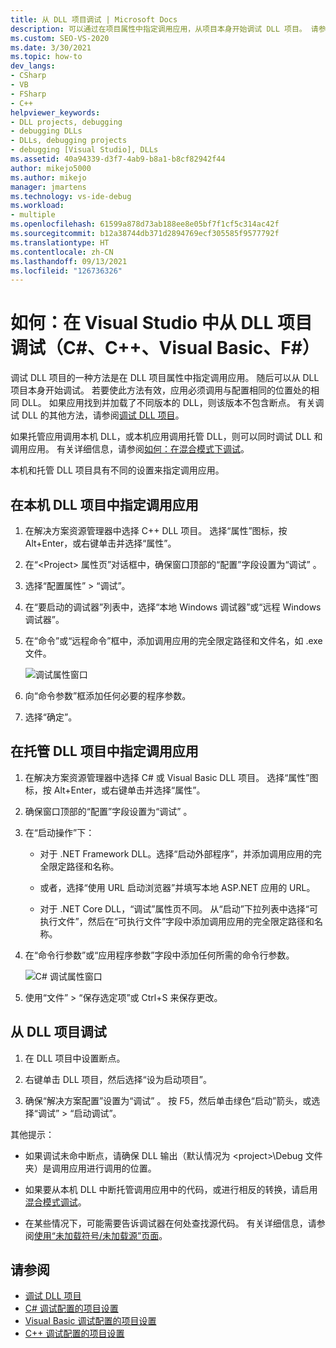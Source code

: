 ```yaml
---
title: 从 DLL 项目调试 | Microsoft Docs
description: 可以通过在项目属性中指定调用应用，从项目本身开始调试 DLL 项目。 请参阅本文以获取详细信息。
ms.custom: SEO-VS-2020
ms.date: 3/30/2021
ms.topic: how-to
dev_langs:
- CSharp
- VB
- FSharp
- C++
helpviewer_keywords:
- DLL projects, debugging
- debugging DLLs
- DLLs, debugging projects
- debugging [Visual Studio], DLLs
ms.assetid: 40a94339-d3f7-4ab9-b8a1-b8cf82942f44
author: mikejo5000
ms.author: mikejo
manager: jmartens
ms.technology: vs-ide-debug
ms.workload:
- multiple
ms.openlocfilehash: 61599a878d73ab188ee8e05bf7f1cf5c314ac42f
ms.sourcegitcommit: b12a38744db371d2894769ecf305585f9577792f
ms.translationtype: HT
ms.contentlocale: zh-CN
ms.lasthandoff: 09/13/2021
ms.locfileid: "126736326"
---
```

# <a name="how-to-debug-from-a-dll-project-in-visual-studio-c-c-visual-basic-f"></a>如何：在 Visual Studio 中从 DLL 项目调试（C#、C++、Visual Basic、F#）

调试 DLL 项目的一种方法是在 DLL 项目属性中指定调用应用。 随后可以从 DLL 项目本身开始调试。 若要使此方法有效，应用必须调用与配置相同的位置处的相同 DLL。 如果应用找到并加载了不同版本的 DLL，则该版本不包含断点。 有关调试 DLL 的其他方法，请参阅[调试 DLL 项目](../debugger/debugging-dll-projects.md)。

如果托管应用调用本机 DLL，或本机应用调用托管 DLL，则可以同时调试 DLL 和调用应用。 有关详细信息，请参阅[如何：在混合模式下调试](../debugger/how-to-debug-in-mixed-mode.md)。

本机和托管 DLL 项目具有不同的设置来指定调用应用。

## <a name="specify-a-calling-app-in-a-native-dll-project"></a>在本机 DLL 项目中指定调用应用

1. 在解决方案资源管理器中选择 C++ DLL 项目。 选择“属性”图标，按 Alt+Enter，或右键单击并选择“属性”。

1. 在“\<Project> 属性页”对话框中，确保窗口顶部的“配置”字段设置为“调试”  。

1. 选择“配置属性” > “调试”。

1. 在“要启动的调试器”列表中，选择“本地 Windows 调试器”或“远程 Windows 调试器”。

1. 在“命令”或“远程命令”框中，添加调用应用的完全限定路径和文件名，如 .exe 文件。

   ![调试属性窗口](../debugger/media/dbg-debugging-properties-dll.png "调试属性窗口")

1. 向“命令参数”框添加任何必要的程序参数。

1. 选择“确定”。

## <a name="specify-a-calling-app-in-a-managed-dll-project"></a>在托管 DLL 项目中指定调用应用

1. 在解决方案资源管理器中选择 C# 或 Visual Basic DLL 项目。 选择“属性”图标，按 Alt+Enter，或右键单击并选择“属性”。

1. 确保窗口顶部的“配置”字段设置为“调试” 。

1. 在“启动操作”下：

   - 对于 .NET Framework DLL。选择“启动外部程序”，并添加调用应用的完全限定路径和名称。

   - 或者，选择“使用 URL 启动浏览器”并填写本地 ASP.NET 应用的 URL。

   - 对于 .NET Core DLL，“调试”属性页不同。 从“启动”下拉列表中选择“可执行文件”，然后在“可执行文件”字段中添加调用应用的完全限定路径和名称。

1. 在“命令行参数”或“应用程序参数”字段中添加任何所需的命令行参数。

   ![C# 调试属性窗口](../debugger/media/dbg-debugging-properties-dll-csharp.png "C# 调试属性窗口")

1. 使用“文件” > “保存选定项”或 Ctrl+S 来保存更改。

## <a name="debug-from-the-dll-project"></a>从 DLL 项目调试

1. 在 DLL 项目中设置断点。

1. 右键单击 DLL 项目，然后选择“设为启动项目”。

1. 确保“解决方案配置”设置为“调试” 。 按 F5，然后单击绿色“启动”箭头，或选择“调试” > “启动调试”。

其他提示：

- 如果调试未命中断点，请确保 DLL 输出（默认情况为 \<project>\Debug 文件夹）是调用应用进行调用的位置。

- 如果要从本机 DLL 中断托管调用应用中的代码，或进行相反的转换，请启用[混合模式调试](../debugger/how-to-debug-in-mixed-mode.md)。

- 在某些情况下，可能需要告诉调试器在何处查找源代码。 有关详细信息，请参阅[使用“未加载符号/未加载源”页面](../debugger/specify-symbol-dot-pdb-and-source-files-in-the-visual-studio-debugger.md#use-the-no-symbols-loadedno-source-loaded-pages)。

## <a name="see-also"></a>请参阅
- [调试 DLL 项目](../debugger/debugging-dll-projects.md)
- [C# 调试配置的项目设置](../debugger/project-settings-for-csharp-debug-configurations.md)
- [Visual Basic 调试配置的项目设置](../debugger/project-settings-for-a-visual-basic-debug-configuration.md)
- [C++ 调试配置的项目设置](../debugger/project-settings-for-a-cpp-debug-configuration.md)
